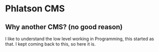 # Phlatson CMS
## Why another CMS? (no good reason)
I like to understand the low level working in Programming, this started as that. I kept coming back to this, so here it is.